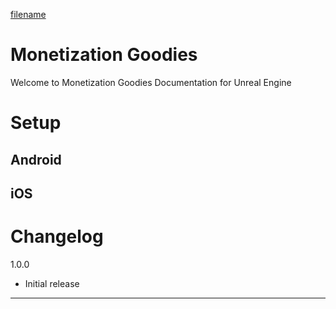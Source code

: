 [filename](common/common_ue_header.md ':include')

# **Monetization Goodies**

Welcome to Monetization Goodies Documentation for Unreal Engine

# Setup

## Android

## iOS

# Changelog

1.0.0

* Initial release

---